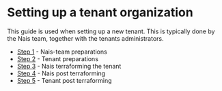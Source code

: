 # Setting up a tenant organization

This guide is used when setting up a new tenant. This is typically done by the Nais team, together with the tenants administrators.

- [Step 1](1-nais.md) - Nais-team preparations
- [Step 2](2-tenant.md) - Tenant preparations
- [Step 3](3-nais-terraform.md) - Nais terraforming the tenant
- [Step 4](4-nais.md) - Nais post terraforming
- [Step 5](5-tenant.md) - Tenant post terraforming


